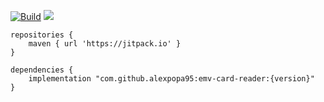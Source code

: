 [![Build](https://github.com/alexpopa95/emv-card-reader/actions/workflows/build.yml/badge.svg?branch=master)](https://github.com/alexpopa95/emv-card-reader/actions/workflows/build.yml)
[![](https://jitpack.io/v/alexpopa95/emv-card-reader.svg)](https://jitpack.io/#alexpopa95/emv-card-reader)

```
repositories {
    maven { url 'https://jitpack.io' }
}

dependencies {
    implementation "com.github.alexpopa95:emv-card-reader:{version}"
}
```
